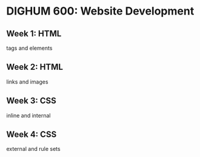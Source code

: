 # DIGHUM 600: Website Development

## Week 1: HTML
tags and elements
## Week 2: HTML
links and images 
## Week 3: CSS
inline and internal
## Week 4: CSS
external and rule sets